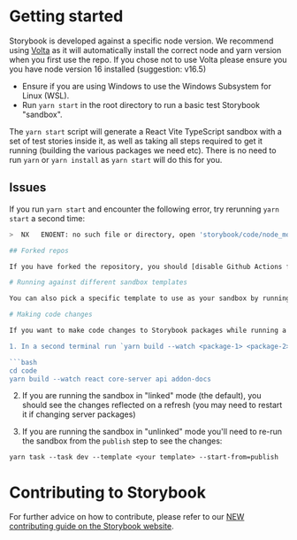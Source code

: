 # Getting started

Storybook is developed against a specific node version. We recommend using [Volta](https://volta.sh/) as it will automatically install the correct node and yarn version when you first use the repo. If you chose not to use Volta please ensure you you have node version 16 installed (suggestion: v16.5)

- Ensure if you are using Windows to use the Windows Subsystem for Linux (WSL).
- Run `yarn start` in the root directory to run a basic test Storybook "sandbox".

The `yarn start` script will generate a React Vite TypeScript sandbox with a set of test stories inside it, as well as taking all steps required to get it running (building the various packages we need etc). There is no need to run `yarn` or `yarn install` as `yarn start` will do this for you.

## Issues

If you run `yarn start` and encounter the following error, try rerunning `yarn start` a second time:
```sh
>  NX   ENOENT: no such file or directory, open 'storybook/code/node_modules/nx/package.json'

## Forked repos

If you have forked the repository, you should [disable Github Actions for your repo](https://docs.github.com/en/repositories/managing-your-repositorys-settings-and-features/enabling-features-for-your-repository/managing-github-actions-settings-for-a-repository) as many of them (e.g. pushing to sandbox) will fail without proper authorization. In your Github repo, go to Settings > Actions > General > set the Actions Permissions to **Disable actions**.

# Running against different sandbox templates

You can also pick a specific template to use as your sandbox by running `yarn task`, which will prompt you to make further choices about which template you want and which task you want to run.

# Making code changes

If you want to make code changes to Storybook packages while running a sandbox, you'll need to do the following:

1. In a second terminal run `yarn build --watch <package-1> <package-2>` in the `code/` directory. The package names is the bit after the `@storybook/` in the published package. For instance, to build the `@storybook/react @storybook/core-server @storybook/api @storybook/addon-docs` packages at the same time in watch mode:

```bash
cd code
yarn build --watch react core-server api addon-docs
```

2. If you are running the sandbox in "linked" mode (the default), you should see the changes reflected on a refresh (you may need to restart it if changing server packages)

3. If you are running the sandbox in "unlinked" mode you'll need to re-run the sandbox from the `publish` step to see the changes:

```
yarn task --task dev --template <your template> --start-from=publish
```

# Contributing to Storybook

For further advice on how to contribute, please refer to our [NEW contributing guide on the Storybook website](https://storybook.js.org/docs/react/contribute/how-to-contribute).
